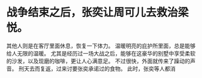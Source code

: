# 战争结束之后，张奕让周可儿去救治梁悦。
其他人则是在客厅里面休息，恢复一下体力。
温暖明亮的庇护所里面，总是能够给人无限的温暖。
尤其是经历过一场大战之后，能够在这豪华的别墅中享受柔软的沙发，以及现磨的咖啡，更让人心满意足。
不过很快，外面就传来了躁动的声音。
刑天去而复返，过来讨要张奕承诺过的食物。
此时，张奕等人都消

